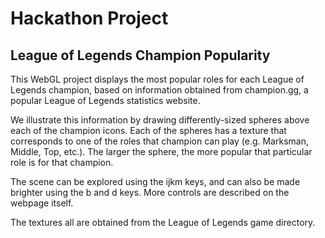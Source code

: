 # Hackathon Project
## League of Legends Champion Popularity

This WebGL project displays the most popular roles for each League of Legends champion, based on information
obtained from champion.gg, a popular League of Legends statistics website.

We illustrate this information by drawing differently-sized spheres above each of the champion icons. Each of the spheres
has a texture that corresponds to one of the roles that champion can play (e.g. Marksman, Middle, Top, etc.). The larger the 
sphere, the more popular that particular role is for that champion.

The scene can be explored using the ijkm keys, and can also be made brighter using the b and d keys. More controls
are described on the webpage itself.

The textures all are obtained from the League of Legends game directory.


